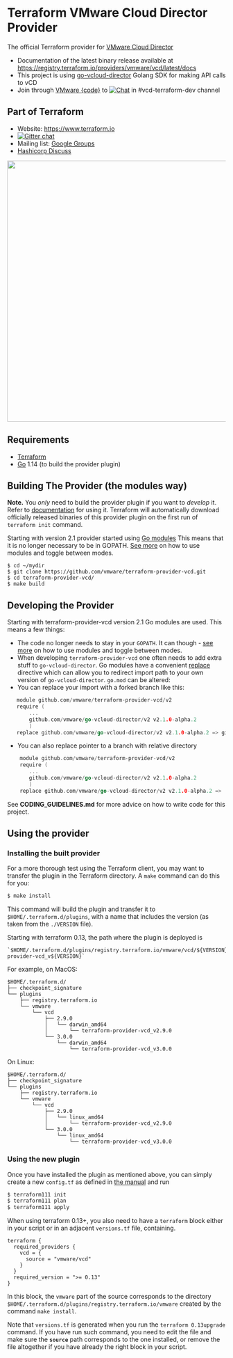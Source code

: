 Terraform VMware Cloud Director Provider
==================

The official Terraform provider for [VMware Cloud Director](https://www.vmware.com/products/cloud-director.html)

- Documentation of the latest binary release available at https://registry.terraform.io/providers/vmware/vcd/latest/docs
- This project is using [go-vcloud-director](https://github.com/vmware/go-vcloud-director) Golang SDK for making API calls to vCD
- Join through [VMware {code}](https://code.vmware.com/) to [![Chat](https://img.shields.io/badge/chat-on%20slack-brightgreen.svg)](https://vmwarecode.slack.com/messages/CBBBXVB16) in #vcd-terraform-dev channel 

Part of Terraform
-----------------

- Website: https://www.terraform.io
- [![Gitter chat](https://badges.gitter.im/hashicorp-terraform/Lobby.png)](https://gitter.im/hashicorp-terraform/Lobby)
- Mailing list: [Google Groups](http://groups.google.com/group/terraform-tool)
- [Hashicorp Discuss](https://discuss.hashicorp.com/c/terraform-core/27) 

<img src="https://www.datocms-assets.com/2885/1629941242-logo-terraform-main.svg" width="600px">

Requirements
------------

-	[Terraform](https://www.terraform.io/downloads.html)
-	[Go](https://golang.org/doc/install) 1.14 (to build the provider plugin)

Building The Provider (the modules way)
--------------------------------------
**Note.** You *only* need to build the provider plugin if you want to *develop* it. Refer to
[documentation](https://registry.terraform.io/providers/vmware/vcd/latest/docs) for using it. Terraform will
automatically download officially released binaries of this provider plugin on the first run of `terraform init`
command.

Starting with version 2.1 provider started using [Go modules](https://github.com/golang/go/wiki/Modules)
This means that it is no longer necessary to be in GOPATH.
[See more](https://github.com/golang/go/wiki/Modules#how-to-use-modules) on how to use modules
and toggle between modes.

```
$ cd ~/mydir
$ git clone https://github.com/vmware/terraform-provider-vcd.git
$ cd terraform-provider-vcd/
$ make build
```

Developing the Provider
---------------------------

Starting with terraform-provider-vcd version 2.1 Go modules are used. This means a few things:
* The code no longer needs to stay in your `GOPATH`. It can though -
[see more](https://github.com/golang/go/wiki/Modules#how-to-use-modules) on how to use modules and toggle between modes.
* When developing `terraform-provider-vcd` one often needs to add extra stuff to `go-vcloud-director`. Go modules
have a convenient [replace](https://github.com/golang/go/wiki/Modules#when-should-i-use-the-replace-directive)
directive which can allow you to redirect import path to your own version of `go-vcloud-director`.
`go.mod` can be altered:
 * You can replace your import with a forked branch like this:
 ```go
    module github.com/vmware/terraform-provider-vcd/v2
    require (
    	...
    	github.com/vmware/go-vcloud-director/v2 v2.1.0-alpha.2
    	)
    replace github.com/vmware/go-vcloud-director/v2 v2.1.0-alpha.2 => github.com/my-git-user/go-vcloud-director/v2 v2.1.0-alpha.2    
 ```
 * You can also replace pointer to a branch with relative directory
 ```go
     module github.com/vmware/terraform-provider-vcd/v2
     require (
     	...
     	github.com/vmware/go-vcloud-director/v2 v2.1.0-alpha.2
     	)
     replace github.com/vmware/go-vcloud-director/v2 v2.1.0-alpha.2 => ../go-vcloud-director
  ```

See **CODING_GUIDELINES.md** for more advice on how to write code for this project.

Using the provider
----------------------

### Installing the built provider

For a more thorough test using the Terraform client, you may want to transfer the plugin in the Terraform directory. A `make` command can do this for you:

```sh
$ make install
```

This command will build the plugin and transfer it to `$HOME/.terraform.d/plugins`, with a name that includes the version (as taken from the `./VERSION` file).

Starting with terraform 0.13, the path where the plugin is deployed is
```
`$HOME/.terraform.d/plugins/registry.terraform.io/vmware/vcd/${VERSION}/${OS}_amd64/terraform-provider-vcd_v${VERSION}`
```

For example, on MacOS:

```
$HOME/.terraform.d/
├── checkpoint_signature
└── plugins
    ├── registry.terraform.io
    └── vmware
        └── vcd
            ├── 2.9.0
            │   └── darwin_amd64
            │       └── terraform-provider-vcd_v2.9.0
            └── 3.0.0
                └── darwin_amd64
                    └── terraform-provider-vcd_v3.0.0
```

On Linux:

```
$HOME/.terraform.d/
├── checkpoint_signature
└── plugins
    ├── registry.terraform.io
    └── vmware
        └── vcd
            ├── 2.9.0
            │   └── linux_amd64
            │       └── terraform-provider-vcd_v2.9.0
            └── 3.0.0
                └── linux_amd64
                    └── terraform-provider-vcd_v3.0.0
```


### Using the new plugin

Once you have installed the plugin as mentioned above, you can simply create a new `config.tf` as defined in [the manual](https://www.terraform.io/docs/providers/vcd/index.html) and run 

```sh
$ terraform111 init
$ terraform111 plan
$ terraform111 apply
```

When using terraform 0.13+, you also need to have a `terraform` block either in your script or in an adjacent `versions.tf` file,
containing.

```
terraform {
  required_providers {
    vcd = {
      source = "vmware/vcd"
    }
  }
  required_version = ">= 0.13"
}
```

In this block, the `vmware` part of the source corresponds to the directory
`$HOME/.terraform.d/plugins/registry.terraform.io/vmware` created by the command `make install`.

Note that `versions.tf` is generated when you run the `terraform 0.13upgrade` command. If you have run such command,
you need to edit the file and make sure the **`source`** path corresponds to the one installed, or remove the file
altogether if you have already the right block in your script.